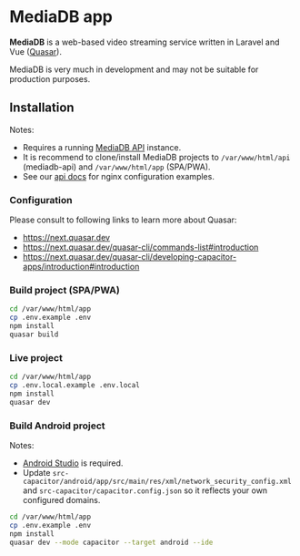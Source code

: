 # MediaDB app

**MediaDB** is a web-based video streaming service written in Laravel and Vue ([Quasar](https://quasar.dev/)).

MediaDB is very much in development and may not be suitable for production purposes.

## Installation

Notes:

- Requires a running [MediaDB API](https://github.com/francoism90/mediadb) instance.
- It is recommend to clone/install MediaDB projects to `/var/www/html/api` (mediadb-api) and `/var/www/html/app` (SPA/PWA).
- See our [api docs](https://github.com/francoism90/mediadb/blob/master/doc/nginx/) for nginx configuration examples.

### Configuration

Please consult to following links to learn more about Quasar:

- <https://next.quasar.dev>
- <https://next.quasar.dev/quasar-cli/commands-list#introduction>
- <https://next.quasar.dev/quasar-cli/developing-capacitor-apps/introduction#introduction>

### Build project (SPA/PWA)

```bash
cd /var/www/html/app
cp .env.example .env
npm install
quasar build
```

### Live project

```bash
cd /var/www/html/app
cp .env.local.example .env.local
npm install
quasar dev
```

### Build Android project

Notes:

- [Android Studio](https://next.quasar.dev/quasar-cli/developing-capacitor-apps/preparation) is required.
- Update `src-capacitor/android/app/src/main/res/xml/network_security_config.xml` and `src-capacitor/capacitor.config.json` so it reflects your own configured domains.

```bash
cd /var/www/html/app
cp .env.example .env
npm install
quasar dev --mode capacitor --target android --ide
```
